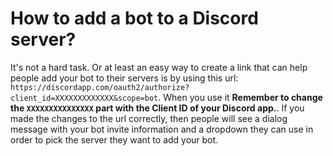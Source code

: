 # How to add a bot to a Discord server?
It's not a hard task. Or at least an easy way to create a link that can help people add your bot to their servers is by using this url: `https://discordapp.com/oauth2/authorize?client_id=XXXXXXXXXXXXX&scope=bot`. When you use it **Remember to change the `XXXXXXXXXXXXXXX` part with the Client ID of your Discord app.**. If you made the changes to the url correctly, then people will see a dialog message with your bot invite information and a dropdown they can use in order to pick the server they want to add your bot.